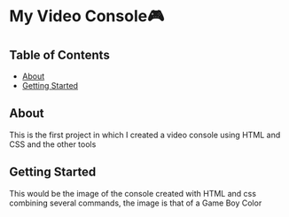 # My Video Console🎮

## Table of Contents

- [About](#about)
- [Getting Started](#getting_started)

## About <a name = "about"></a>

This is the first project in which I created a video console using HTML and CSS and the other tools

## Getting Started <a name = "getting_started"></a>

This would be the image of the console created with HTML and css combining several commands, the image is that of a Game Boy Color
